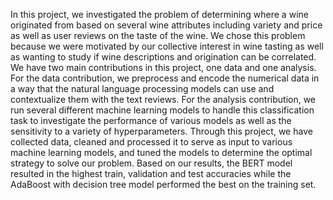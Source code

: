 In this project, we investigated the problem of determining where a wine originated from based on several wine attributes including variety and price as well as user reviews on the taste of the wine. We chose this problem because we were motivated by our collective interest in wine tasting as well as wanting to study if wine descriptions and origination can be correlated.
We have two main contributions in this project, one data and one analysis. For the data contribution, we preprocess and encode the numerical data in a way that the natural language processing models can use and contextualize them with the text reviews. For the analysis contribution, we run several different machine learning models to handle this classification task to investigate the performance of various models as well as the sensitivity to a variety of hyperparameters.
Through this project, we have collected data, cleaned and processed it to serve as input to various machine learning models, and tuned the models to determine the optimal strategy to solve our problem. Based on our results, the BERT model resulted in the highest train, validation and test accuracies while the AdaBoost with decision tree model performed the best on the training set.
